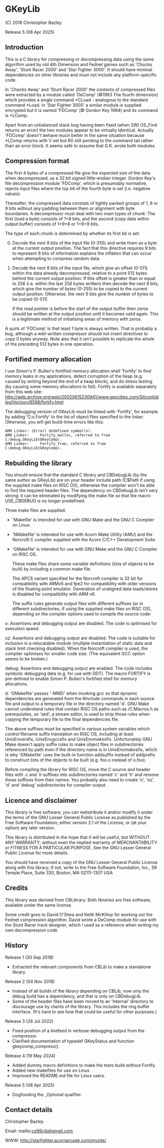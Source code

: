 # GKeyLib
(C) 2018 Christopher Bazley

Release 5 (08 Apr 2025)

Introduction
------------
  This is a C library for compressing or decompressing data using the same
algorithm used by old 4th Dimension and Fednet games such as 'Chocks Away',
'Stunt Racer 2000' and 'Star Fighter 3000'. It should have minimal
dependencies on other libraries and must not include any platform-specific
code.

  In 'Chocks Away' and 'Stunt Racer 2000' the contents of compressed files
were extracted by a module called 'DeComp' (©1993 The fourth dimension)
which provides a single command *CLoad - analogous to the standard command
*Load. In 'Star Fighter 3000' a similar module is supplied encrypted but it
is named 'FDComp' (© Gordon Key 1994) and its command is *LComp.

  Apart from an unbalanced stack bug having been fixed (when SWI OS_Find
returns an error) the two modules appear to be virtually identical. Actually
'FDComp' doesn't behave much better in the same situation because *LComp
returns with V set but R0 still pointing to the command tail rather than an
error block. It seems safe to assume that G.K. wrote both modules.

Compression format
------------------
  The first 4 bytes of a compressed file give the expected size of the data
when decompressed, as a 32 bit signed little-endian integer. Gordon Key's
file decompression module 'FDComp', which is presumably normative, rejects
input files where the top bit of the fourth byte is set (i.e. negative
values).

  Thereafter, the compressed data consists of tightly packed groups of 1, 8
or 9 bits without any padding between them or alignment with byte boundaries.
A decompressor must deal with two main types of chunk: The first (load a
byte) consists of 1+8 bits, and the second (copy data within output buffer)
consists of 1+9+8 or 1+9+9 bits.

The type of each chunk is determined by whether its first bit is set:

0.   Decode the next 8 bits of the input file (0-255) and write them as a
   byte at the current output position. The fact that this directive requires
   9 bits to represent 8 bits of information explains the inflation that can
   occur when attempting to compress random data.

1.   Decode the next 9 bits of the input file, which give an offset (0-511)
   within the data already decompressed, relative to a point 512 bytes behind
   the current output position. If this offset is greater than or equal to
   256 (i.e. within the last 256 bytes written) then decode the next 8 bits,
   which give the number of bytes (0-255) to be copied to the current output
   position. Otherwise, the next 9 bits give the number of bytes to be copied
   (0-511).

     If the read pointer is before the start of the output buffer then zeros
   should be written at the output position until it becomes valid again. This
   is a legitimate method of initialising areas of memory with zeros.

  A quirk of 'FDComp' is that least 1 byte is always written. That is
probably a bug, although a well-written compressor should not insert
directives to copy 0 bytes anyway. Note also that it isn't possible to
replicate the whole of the preceding 512 bytes in one operation.

Fortified memory allocation
---------------------------
  I use Simon's P. Bullen's fortified memory allocation shell 'Fortify' to
find memory leaks in my applications, detect corruption of the heap
(e.g. caused by writing beyond the end of a heap block), and do stress
testing (by causing some memory allocations to fail). Fortify is available
separately from this web site:
http://web.archive.org/web/20020615230941/www.geocities.com/SiliconValley/Horizon/8596/fortify.html

  The debugging version of GKeyLib must be linked with 'Fortify', for
example by adding 'C:o.Fortify' to the list of object files specified to the
linker. Otherwise, you will get build-time errors like this:
```
ARM Linker: (Error) Undefined symbol(s).
ARM Linker:     Fortify_malloc, referred to from C:debug.GKeyLib(GKeyComp).
ARM Linker:     Fortify_free, referred to from C:debug.GKeyLib(GKeyComp).
```

Rebuilding the library
----------------------
  You should ensure that the standard C library and CBDebugLib (by the same
author as GKeyLib) are on your header include path (C$Path if using the
supplied make files on RISC OS), otherwise the compiler won't be able to find
the required header files. The dependency on CBDebugLib isn't very strong: it
can be eliminated by modifying the make file so that the macro USE_CBDEBUG is
no longer predefined.

  Three make files are supplied:

- 'Makefile' is intended for use with GNU Make and the GNU C Compiler on Linux.
- 'NMakefile' is intended for use with Acorn Make Utility (AMU) and the
   Norcroft C compiler supplied with the Acorn C/C++ Development Suite.
- 'GMakefile' is intended for use with GNU Make and the GNU C Compiler on RISC OS.

  These make files share some variable definitions (lists of objects to be
built) by including a common make file.

  The APCS variant specified for the Norcroft compiler is 32 bit for
compatibility with ARMv5 and fpe2 for compatibility with older versions of
the floating point emulator. Generation of unaligned data loads/stores is
disabled for compatibility with ARM v6.

  The suffix rules generate output files with different suffixes (or in
different subdirectories, if using the supplied make files on RISC OS),
depending on the compiler options used to compile the source code:

o: Assertions and debugging output are disabled. The code is optimised for
   execution speed.

oz: Assertions and debugging output are disabled. The code is suitable for
    inclusion in a relocatable module (multiple instantiation of static
    data and stack limit checking disabled). When the Norcroft compiler is
    used, the compiler optimises for smaller code size. (The equivalent GCC
    option seems to be broken.)

debug: Assertions and debugging output are enabled. The code includes
       symbolic debugging data (e.g. for use with DDT). The macro FORTIFY
       is pre-defined to enable Simon P. Bullen's fortified shell for memory
       allocations.

d: 'GMakefile' passes '-MMD' when invoking gcc so that dynamic dependencies
   are generated from the #include commands in each source file and output
   to a temporary file in the directory named 'd'. GNU Make cannot
   understand rules that contain RISC OS paths such as /C:Macros.h as
   prerequisites, so 'sed', a stream editor, is used to strip those rules
   when copying the temporary file to the final dependencies file.

  The above suffixes must be specified in various system variables which
control filename suffix translation on RISC OS, including at least
UnixEnv$ar$sfix, UnixEnv$gcc$sfix and UnixEnv$make$sfix.
Unfortunately GNU Make doesn't apply suffix rules to make object files in
subdirectories referenced by path even if the directory name is in
UnixEnv$make$sfix, which is why 'GMakefile' uses the built-in function
addsuffix instead of addprefix to construct lists of the objects to be
built (e.g. foo.o instead of o.foo).

  Before compiling the library for RISC OS, move the C source and header
files with .c and .h suffixes into subdirectories named 'c' and 'h' and
remove those suffixes from their names. You probably also need to create
'o', 'oz', 'd' and 'debug' subdirectories for compiler output.

Licence and disclaimer
----------------------
  This library is free software; you can redistribute it and/or modify it
under the terms of the GNU Lesser General Public License as published by the
Free Software Foundation; either version 2.1 of the License, or (at your
option) any later version.

  This library is distributed in the hope that it will be useful, but
WITHOUT ANY WARRANTY; without even the implied warranty of MERCHANTABILITY or
FITNESS FOR A PARTICULAR PURPOSE.  See the GNU Lesser General Public License
for more details.

  You should have received a copy of the GNU Lesser General Public License
along with this library; if not, write to the Free Software Foundation,
Inc., 59 Temple Place, Suite 330, Boston, MA  02111-1307  USA

Credits
-------
  This library was derived from CBLibrary. Both libraries are free software,
available under the same license.

  Some credit goes to David O'Shea and Keith McKillop for working out the
Fednet compression algorithm. David wrote a DeComp module for use with the
Stunt Racer track designer, which I used as a reference when writing my own
decompression code.

History
-------
Release 1 (30 Sep 2018)
- Extracted the relevant components from CBLib to make a standalone library.

Release 2 (04 Nov 2018)
- Instead of all builds of the library depending on CBLib, now only the
  debug build has a dependency, and that is only on CBDebugLib.
- Some of the header files have been moved to an 'Internal' directory to
  discourage use by clients of the library. This includes the ring buffer
  interface. (It's hard to see how that could be useful for other purposes.)

Release 3 (28 Jul 2022)
- Fixed position of a linefeed in verbose debugging output from the
  compressor.
- Clarified documentation of typedef GKeyStatus and function
  gkeycomp_compress().

Release 4 (19 May 2024)
- Added dummy macro definitions to make the tests build without Fortify.
- Added new makefiles for use on Linux.
- Improved the README.md file for Linux users.

Release 5 (08 Apr 2025)
- Dogfooding the _Optional qualifier.

Contact details
---------------
Christopher Bazley

Email: mailto:cs99cjb@gmail.com

WWW:   http://starfighter.acornarcade.com/mysite/
